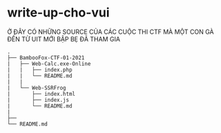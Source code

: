 # write-up-cho-vui

Ở ĐÂY CÓ NHỮNG SOURCE CỦA CÁC CUỘC THI CTF MÀ MỘT CON GÀ ĐẾN TỪ UIT MỚI BẬP BẸ ĐÃ THAM GIA

    .
    ├── BambooFox-CTF-01-2021
    |   ├── Web-Calc.exe-Online
    |   |   ├── index.php
    |   |   └── README.md
    |   |
    |   └── Web-SSRFrog
    |       ├── index.html
    |       ├── index.js
    |       └── README.md
    |
    ├──
    └── README.md

